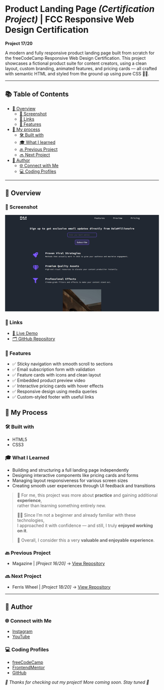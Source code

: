 # Product Landing Page *(Certification Project)* | FCC Responsive Web Design Certification

**Project 17/20**

A modern and fully responsive product landing page built from scratch for the freeCodeCamp Responsive Web Design Certification. This project showcases a fictional product suite for content creators, using a clean layout, custom branding, animated features, and pricing cards — all crafted with semantic HTML and styled from the ground up using pure CSS 🎯✨.

---

## 📚 Table of Contents

- [🔎 Overview](#-overview)
  - [📸 Screenshot](#-screenshot)
  - [🔗 Links](#-links)
  - [📌 Features](#-features)
- [🧠 My process](#-my-process)
  - [🛠️ Built with](#️-built-with)
  - [🎓 What I learned](#-what-i-learned)
  - [🔙 Previous Project](#-previous-project)
  - [🔜 Next Project](#-next-project)
- [👤 Author](#-author)
  - [🌐 Connect with Me](#-connect-with-me)
  - [💻 Coding Profiles](#-coding-profiles)

---

## 🔎 Overview

### 📸 Screenshot

![screenshot of the project's webpage](./assets/screenshot.jpg)

### 🔗 Links

 - [🔴 Live Demo](https://dalascript.github.io/product-landing-page/)
 - [🗂️ GitHub Repository](https://github.com/DalaScript/product-landing-page)

### 📌 Features

 - ✅ Sticky navigation with smooth scroll to sections
 - ✅ Email subscription form with validation
 - ✅ Feature cards with icons and clean layout
 - ✅ Embedded product preview video
 - ✅ Interactive pricing cards with hover effects
 - ✅ Responsive design using media queries
 - ✅ Custom-styled footer with useful links

## 🧠 My Process

### 🛠️ Built with

 - HTML5
 - CSS3

### 🎓 What I Learned

 - Building and structuring a full landing page independently
 - Designing interactive components like pricing cards and forms
 - Managing layout responsiveness for various screen sizes
 - Creating smooth user experiences through UI feedback and transitions

  > 🚀 For me, this project was more about **practice** and gaining additional **experience**,  
  > rather than learning something entirely new.  
  >  
  > 👨‍💻 Since I’m not a beginner and already familiar with these technologies,  
  > I approached it with confidence — and still, I truly **enjoyed working on it**.  
  >  
  > 🎯 Overall, I consider this a very **valuable and enjoyable experience**.

### 🔙 Previous Project

 - Magazine | *[Project 16/20]* → [View Repository](https://github.com/DalaScript/magazine)

### 🔜 Next Project

 - Ferris Wheel | *[Project 18/20]* → [View Repository](https://github.com/DalaScript/ferris-wheel)

---

## 👤 Author

### 🌐 Connect with Me

 - [Instagram](https://www.instagram.com/DalaScript)
 - [YouTube](https://www.youtube.com/@DalaScript)

### 💻 Coding Profiles

 - [freeCodeCamp](https://www.freecodecamp.org/DalaScript)
 - [FrontendMentor](https://www.frontendmentor.io/profile/DalaScript)
 - [GitHub](https://github.com/DalaScript)

*🙌 Thanks for checking out my project! More coming soon. Stay tuned 🚀*